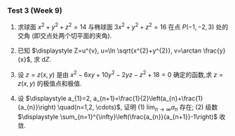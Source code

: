 ### Test 3 (Week 9)


1. 求球面 $x^{2}+y^{2}+z^{2}=14$ 与椭球面 $3 x^{2}+y^{2}+z^{2}=16$ 在点 $P(-1,-2,3)$ 处的交角 (即交点处两个切平面的夹角).

   

   

   

   

   

   

2. 已知 $\displaystyle Z=u^{v}, u=\ln \sqrt{x^{2}+y^{2}}, v=\arctan \frac{y}{x}$, 求 $\mathrm{d} Z$.
   











3. 设 $z=z(x, y)$ 是由 $x^{2}-6 x y+10 y^{2}-2 y z-z^{2}+18=0$ 确定的函数,求 $z=z(x, y)$ 的极值点和极值.















4. 设 $\displaystyle a_{1}=2, a_{n+1}=\frac{1}{2}\left(a_{n}+\frac{1}{a_{n}}\right) \quad(n=1,2, \cdots)$, 证明
   (1) $\displaystyle \lim _{n \rightarrow \infty} a_{n}$ 存在; (2) 级数 $\displaystyle \sum_{n=1}^{\infty}\left(\frac{a_{n}}{a_{n+1}}-1\right)$ 收敛.
